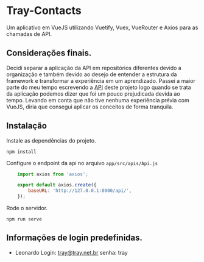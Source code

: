 # Tray-Contacts 

Um aplicativo em VueJS utilizando Vuetify, Vuex, VueRouter e Axios para 
as chamadas de API.

## Considerações finais.
Decidi separar a aplicação da API em repositórios diferentes devido a organização e também
devido ao desejo de entender a estrutura da framework e transformar a experiência em um aprendizado.
Passei a maior parte do meu tempo escrevendo a [API](https://github.com/tray-contacts/api) deste projeto
logo quando se trata da aplicação podemos dizer que foi um pouco prejudicada devida ao tempo.
Levando em conta que não tive nenhuma experiência prévia com VueJS, diria que consegui aplicar 
os conceitos de forma tranquila.


## Instalação 
Instale as dependências do projeto.
```
npm install
```

Configure o endpoint da api no arquivo `app/src/apis/Api.js`
```javascript
    import axios from 'axios';

    export default axios.create({
        baseURL: 'http://127.0.0.1:8000/api/',
    });
```

Rode o servidor.
```
npm run serve
```

## Informações de login predefinidas.

+ Leonardo
    Login: tray@tray.net.br
    senha: tray

